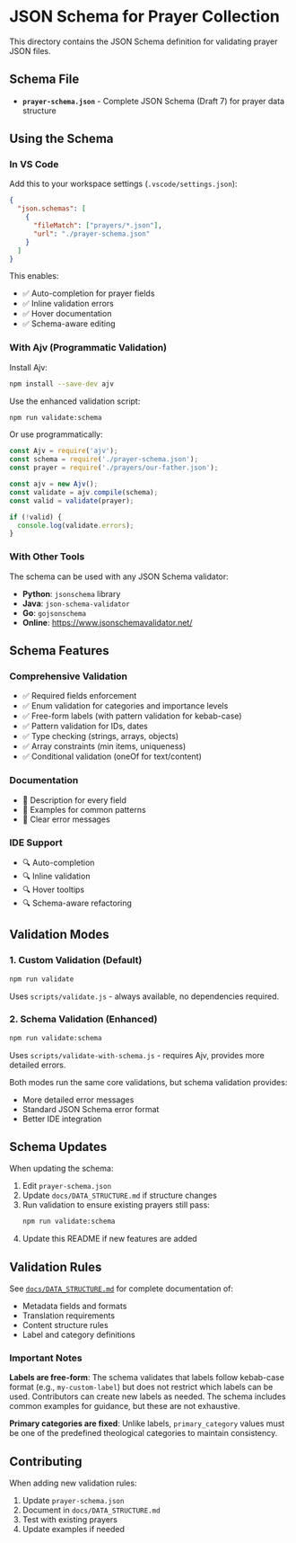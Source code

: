 # JSON Schema for Prayer Collection

This directory contains the JSON Schema definition for validating prayer JSON files.

## Schema File

- **`prayer-schema.json`** - Complete JSON Schema (Draft 7) for prayer data structure

## Using the Schema

### In VS Code

Add this to your workspace settings (`.vscode/settings.json`):

```json
{
  "json.schemas": [
    {
      "fileMatch": ["prayers/*.json"],
      "url": "./prayer-schema.json"
    }
  ]
}
```

This enables:
- ✅ Auto-completion for prayer fields
- ✅ Inline validation errors
- ✅ Hover documentation
- ✅ Schema-aware editing

### With Ajv (Programmatic Validation)

Install Ajv:

```bash
npm install --save-dev ajv
```

Use the enhanced validation script:

```bash
npm run validate:schema
```

Or use programmatically:

```javascript
const Ajv = require('ajv');
const schema = require('./prayer-schema.json');
const prayer = require('./prayers/our-father.json');

const ajv = new Ajv();
const validate = ajv.compile(schema);
const valid = validate(prayer);

if (!valid) {
  console.log(validate.errors);
}
```

### With Other Tools

The schema can be used with any JSON Schema validator:

- **Python**: `jsonschema` library
- **Java**: `json-schema-validator`
- **Go**: `gojsonschema`
- **Online**: https://www.jsonschemavalidator.net/

## Schema Features

### Comprehensive Validation

- ✅ Required fields enforcement
- ✅ Enum validation for categories and importance levels
- ✅ Free-form labels (with pattern validation for kebab-case)
- ✅ Pattern validation for IDs, dates
- ✅ Type checking (strings, arrays, objects)
- ✅ Array constraints (min items, uniqueness)
- ✅ Conditional validation (oneOf for text/content)

### Documentation

- 📝 Description for every field
- 📝 Examples for common patterns
- 📝 Clear error messages

### IDE Support

- 🔍 Auto-completion
- 🔍 Inline validation
- 🔍 Hover tooltips
- 🔍 Schema-aware refactoring

## Validation Modes

### 1. Custom Validation (Default)

```bash
npm run validate
```

Uses `scripts/validate.js` - always available, no dependencies required.

### 2. Schema Validation (Enhanced)

```bash
npm run validate:schema
```

Uses `scripts/validate-with-schema.js` - requires Ajv, provides more detailed errors.

Both modes run the same core validations, but schema validation provides:
- More detailed error messages
- Standard JSON Schema error format
- Better IDE integration

## Schema Updates

When updating the schema:

1. Edit `prayer-schema.json`
2. Update `docs/DATA_STRUCTURE.md` if structure changes
3. Run validation to ensure existing prayers still pass:
   ```bash
   npm run validate:schema
   ```
4. Update this README if new features are added

## Validation Rules

See [`docs/DATA_STRUCTURE.md`](docs/DATA_STRUCTURE.md) for complete documentation of:
- Metadata fields and formats
- Translation requirements
- Content structure rules
- Label and category definitions

### Important Notes

**Labels are free-form**: The schema validates that labels follow kebab-case format (e.g., `my-custom-label`) but does not restrict which labels can be used. Contributors can create new labels as needed. The schema includes common examples for guidance, but these are not exhaustive.

**Primary categories are fixed**: Unlike labels, `primary_category` values must be one of the predefined theological categories to maintain consistency.

## Contributing

When adding new validation rules:
1. Update `prayer-schema.json`
2. Document in `docs/DATA_STRUCTURE.md`
3. Test with existing prayers
4. Update examples if needed
